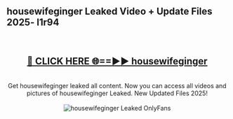 <h2>housewifeginger Leaked Video + Update Files 2025- l1r94</h2>
<br>
<div align="center">
<h2><a href="https://libra.edu.pl?housewifeginger" rel="nofollow">🔴 CLICK HERE 🌐==►► housewifeginger</a></h2>
<br>
Get housewifeginger leaked all content. Now you can access all videos and pictures of housewifeginger Leaked. New Updated Files 2025!
<br>
<br>
<a href="https://libra.edu.pl?housewifeginger" rel="nofollow" data-target="animated-image.originalLink"><img src="https://i.ibb.co.com/WyWwxjT/player-gif2.gif" alt="housewifeginger Leaked OnlyFans" style="max-width: 100%; display: inline-block;" data-target="animated-image.originalImage"></a>
</div>
<br>